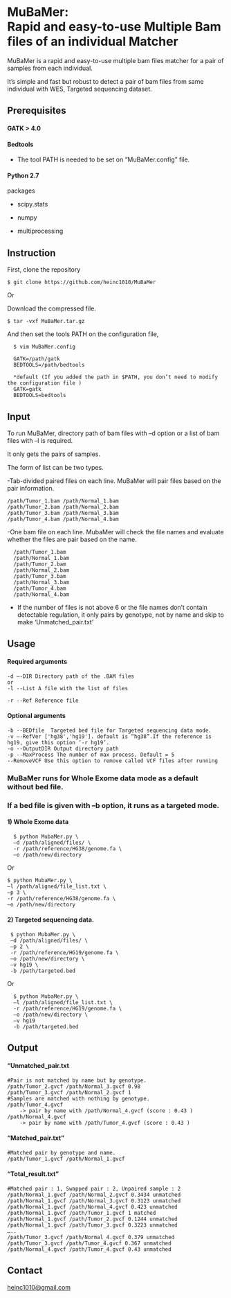 MuBaMer:  
Rapid and easy-to-use Multiple Bam files of an individual Matcher
=================================================================================


MuBaMer is a rapid and easy-to-use multiple bam files matcher for a pair of samples from each individual.

It’s simple and fast but robust to detect a pair of bam files from same individual with WES, Targeted sequencing dataset. 


Prerequisites
------------------

#### GATK > 4.0

#### Bedtools

- The tool PATH is needed to be set on “MuBaMer.config” file.

#### Python 2.7 

packages

- scipy.stats

- numpy

- multiprocessing
   

Instruction
-------------
First, clone the repository

```$ git clone https://github.com/heinc1010/MuBaMer```

Or


Download the compressed file.

```$ tar -vxf MuBaMer.tar.gz```

And then set the tools PATH on the configuration file, 

```$ cd MuBaMer
  $ vim MuBaMer.config

  GATK=/path/gatk
  BEDTOOLS=/path/bedtools

  *default (If you added the path in $PATH, you don’t need to modify the configuration file )
  GATK=gatk
  BEDTOOLS=bedtools
  ```

Input
-----------
To run MuBaMer, directory path of bam files with –d option or a list of bam files with –l is required.


It only gets the pairs of samples. 

The form of list can be two types.


-Tab-divided paired files on each line. MuBaMer will pair files based on the pair information.
  ```	
  /path/Tumor_1.bam /path/Normal_1.bam
  /path/Tumor_2.bam /path/Normal_2.bam
  /path/Tumor_3.bam /path/Normal_3.bam
  /path/Tumor_4.bam /path/Normal_4.bam
```

-One bam file on each line. MubaMer will check the file names and evaluate whether the files are pair based on the name.
```
  /path/Tumor_1.bam
  /path/Normal_1.bam
  /path/Tumor_2.bam
  /path/Normal_2.bam
  /path/Tumor_3.bam
  /path/Normal_3.bam
  /path/Tumor_4.bam
  /path/Normal_4.bam
```
  * If the number of files is not above 6 or the file names don’t contain detectable regulation, it only pairs by genotype, not by name and skip to make ‘Unmatched_pair.txt’

Usage
------
#### Required arguments
```
-d –-DIR Directory path of the .BAM files 
or
-l --List A file with the list of files

-r --Ref Reference file
```
#### Optional arguments
```
-b --BEDfile  Targeted bed file for Targeted sequencing data mode.
-v –-RefVer ['hg38','hg19']. default is “hg38”.If the reference is hg19, give this option ‘-r hg19’.
-o --OutputDIR Output directory path
-p --MaxProcess The number of max process. Default = 5
--RemoveVCF Use this option to remove called VCF files after running
```

### MuBaMer runs for Whole Exome data mode as a default without bed file. 
### If a bed file is given with –b option, it runs as a  targeted mode.


#### 1)	Whole Exome data
```
  $ python MubaMer.py \
  –d /path/aligned/files/ \
  -r /path/reference/HG38/genome.fa \
  –o /path/new/directory 
  ```
 Or
  ```
  $ python MubaMer.py \
  –l /path/aligned/file_list.txt \
  –p 3 \
  -r /path/reference/HG38/genome.fa \
  –o /path/new/directory
```

#### 2)	Targeted sequencing data. 
 ```
  $ python MubaMer.py \
  –d /path/aligned/files/ \
  –p 2 \
  -r /path/reference/HG19/genome.fa \
  –o /path/new/directory \
  –v hg19 \
  -b /path/targeted.bed
```
Or 
```
  $ python MubaMer.py \
  –l /path/aligned/file_list.txt \
  -r /path/reference/HG19/genome.fa \
  –o /path/new/directory \
  –v hg19 
  -b /path/targeted.bed
```

Output
--------
#### “Unmatched_pair.txt
  ```
  #Pair is not matched by name but by genotype.
  /path/Tumor_2.gvcf /path/Normal_3.gvcf 0.98
  /path/Tumor_3.gvcf /path/Normal_2.gvcf 1
  #Samples are matched with nothing by genotype.
  /path/Tumor_4.gvcf 
	  -> pair by name with /path/Normal_4.gvcf (score : 0.43 )
  /path/Normal_4.gvcf 
	  -> pair by name with /path/Tumor_4.gvcf (score : 0.43 )
```

#### “Matched_pair.txt”
  ```
  #Matched pair by genotype and name.
  /path/Tumor_1.gvcf /path/Normal_1.gvcf 
  ```
  
#### “Total_result.txt”
  ```
  #Matched pair : 1, Swapped pair : 2, Unpaired sample : 2
  /path/Normal_1.gvcf /path/Normal_2.gvcf 0.3434 unmatched
  /path/Normal_1.gvcf /path/Normal_3.gvcf 0.3123 unmatched 
  /path/Normal_1.gvcf /path/Normal_4.gvcf 0.423 unmatched
  /path/Normal_1.gvcf /path/Tumor_1.gvcf 1 matched
  /path/Normal_1.gvcf /path/Tumor_2.gvcf 0.1244 unmatched
  /path/Normal_1.gvcf /path/Tumor_3.gvcf 0.3223 unmatched 
  …..
  /path/Tumor_3.gvcf /path/Normal_4.gvcf 0.379 unmatched
  /path/Tumor_3.gvcf /path/Tumor_4.gvcf 0.367 unmatched
  /path/Normal_4.gvcf /path/Tumor_4.gvcf 0.43 unmatched 
```

Contact
--------
heinc1010@gmail.com
